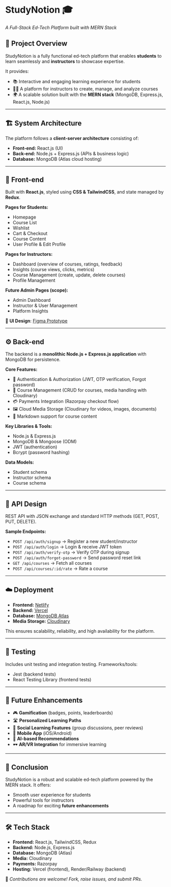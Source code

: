 

# StudyNotion 🎓

*A Full-Stack Ed-Tech Platform built with MERN Stack*

## 🚀 Project Overview

StudyNotion is a fully functional ed-tech platform that enables **students** to learn seamlessly and **instructors** to showcase expertise.

It provides:

* 📚 Interactive and engaging learning experience for students
* 👩‍🏫 A platform for instructors to create, manage, and analyze courses
* 🌍 A scalable solution built with the **MERN stack** (MongoDB, Express.js, React.js, Node.js)

---

## 🏗️ System Architecture

The platform follows a **client-server architecture** consisting of:

* **Front-end:** React.js (UI)
* **Back-end:** Node.js + Express.js (APIs & business logic)
* **Database:** MongoDB (Atlas cloud hosting)

---

## 🎨 Front-end

Built with **React.js**, styled using **CSS & TailwindCSS**, and state managed by **Redux**.

**Pages for Students:**

* Homepage
* Course List
* Wishlist
* Cart & Checkout
* Course Content
* User Profile & Edit Profile

**Pages for Instructors:**

* Dashboard (overview of courses, ratings, feedback)
* Insights (course views, clicks, metrics)
* Course Management (create, update, delete courses)
* Profile Management

**Future Admin Pages (scope):**

* Admin Dashboard
* Instructor & User Management
* Platform Insights

📐 **UI Design**: [Figma Prototype](https://www.figma.com/file/Mikd0FjHKAofUlWQSi70nf/StudyNotion_shared)

---

## ⚙️ Back-end

The backend is a **monolithic Node.js + Express.js application** with MongoDB for persistence.

**Core Features:**

* 🔑 Authentication & Authorization (JWT, OTP verification, Forgot password)
* 📘 Course Management (CRUD for courses, media handling with Cloudinary)
* 💳 Payments Integration (Razorpay checkout flow)
* 🖼️ Cloud Media Storage (Cloudinary for videos, images, documents)
* 📝 Markdown support for course content

**Key Libraries & Tools:**

* Node.js & Express.js
* MongoDB & Mongoose (ODM)
* JWT (authentication)
* Bcrypt (password hashing)

**Data Models:**

* Student schema
* Instructor schema
* Course schema

---

## 🔗 API Design

REST API with JSON exchange and standard HTTP methods (GET, POST, PUT, DELETE).

**Sample Endpoints:**

* `POST /api/auth/signup` → Register a new student/instructor
* `POST /api/auth/login` → Login & receive JWT token
* `POST /api/auth/verify-otp` → Verify OTP during signup
* `POST /api/auth/forgot-password` → Send password reset link
* `GET /api/courses` → Fetch all courses
* `POST /api/courses/:id/rate` → Rate a course

---

## ☁️ Deployment

* **Frontend:** [Netlify](https://www.netlify.com/)
* **Backend:** [Vercel](https://vercel.com)
* **Database:** [MongoDB Atlas](https://www.mongodb.com/atlas)
* **Media Storage:** [Cloudinary](https://cloudinary.com)

This ensures scalability, reliability, and high availability for the platform.

---

## 🧪 Testing

Includes unit testing and integration testing. Frameworks/tools:

* Jest (backend tests)
* React Testing Library (frontend tests)

---

## 🔮 Future Enhancements

* 🎮 **Gamification** (badges, points, leaderboards)
* 🛣️ **Personalized Learning Paths**
* 👥 **Social Learning Features** (group discussions, peer reviews)
* 📱 **Mobile App** (iOS/Android)
* 🤖 **AI-based Recommendations**
* 🕶️ **AR/VR Integration** for immersive learning

---

## 📌 Conclusion

StudyNotion is a robust and scalable ed-tech platform powered by the MERN stack.
It offers:

* Smooth user experience for students
* Powerful tools for instructors
* A roadmap for exciting **future enhancements**

---

## 🛠️ Tech Stack

* **Frontend:** React.js, TailwindCSS, Redux
* **Backend:** Node.js, Express.js
* **Database:** MongoDB (Atlas)
* **Media:** Cloudinary
* **Payments:** Razorpay
* **Hosting:** Vercel (frontend), Render/Railway (backend)


📢 *Contributions are welcome! Fork, raise issues, and submit PRs.*
